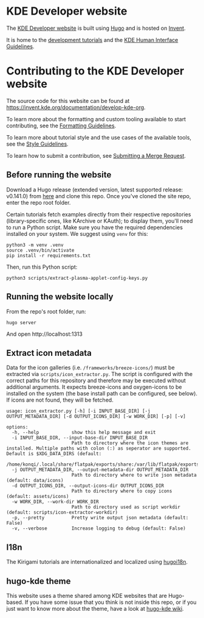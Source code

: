 # KDE Developer website

The [KDE Developer website](https://develop.kde.org) is built using [Hugo](https://gohugo.io/) and is hosted on [Invent](https://invent.kde.org/documentation/develop-kde-org).

It is home to the [development tutorials](https://develop.kde.org/docs/) and the [KDE Human Interface Guidelines](https://develop.kde.org/hig/).

# Contributing to the KDE Developer website

The source code for this website can be found at https://invent.kde.org/documentation/develop-kde-org.

To learn more about the formatting and custom tooling available to start contributing, see the [Formatting Guidelines](https://develop.kde.org/docs/contribute/formatting/).

To learn more about tutorial style and the use cases of the available tools, see the [Style Guidelines](https://develop.kde.org/docs/contribute/style/).

To learn how to submit a contribution, see [Submitting a Merge Request](https://community.kde.org/Infrastructure/GitLab#Submitting_a_merge_request).

## Before running the website

Download a Hugo release (extended version, latest supported release: v0.141.0) from [here](https://github.com/gohugoio/hugo/releases/tag/v0.141.0) and clone this repo. Once you've cloned the site repo, enter the repo root folder.

Certain tutorials fetch examples directly from their respective repositories (library-specific ones, like KArchive or KAuth); to display them, you'll need to run a Python script.
Make sure you have the required dependencies installed on your system. We suggest using `venv` for this:

```
python3 -m venv .venv
source .venv/bin/activate
pip install -r requirements.txt
```

Then, run this Python script:

```
python3 scripts/extract-plasma-applet-config-keys.py
```

## Running the website locally

From the repo's root folder, run:

```
hugo server
```

And open http://localhost:1313

## Extract icon metadata

Data for the icon galleries (i.e. `/frameworks/breeze-icons/`) must be extracted via `scripts/icon_extractor.py`.
The script is configured with the correct paths for this repository and therefore may be executed without additional arguments.
It expects breeze-icons and oxygen-icons to be installed on the system (the base install path can be configured, see below). If icons are not found, they will be fetched.

```
usage: icon_extractor.py [-h] [-i INPUT_BASE_DIR] [-j OUTPUT_METADATA_DIR] [-d OUTPUT_ICONS_DIR] [-w WORK_DIR] [-p] [-v]

options:
  -h, --help            show this help message and exit
  -i INPUT_BASE_DIR, --input-base-dir INPUT_BASE_DIR
                        Path to directory where the icon themes are installed. Multiple paths with colon (:) as seperator are supported. Default is $XDG_DATA_DIRS (default:
                        /home/konqi/.local/share/flatpak/exports/share:/var/lib/flatpak/exports/share:/usr/local/share:/usr/share:/var/lib/snapd/desktop)
  -j OUTPUT_METADATA_DIR, --output-metadata-dir OUTPUT_METADATA_DIR
                        Path to directory where to write json metadata (default: data/icons)
  -d OUTPUT_ICONS_DIR, --output-icons-dir OUTPUT_ICONS_DIR
                        Path to directory where to copy icons (default: assets/icons)
  -w WORK_DIR, --work-dir WORK_DIR
                        Path to directory used as script workdir (default: scripts/icon-extractor-workdir)
  -p, --pretty          Pretty write output json metadata (default: False)
  -v, --verbose         Increase logging to debug (default: False)
```

## I18n

The Kirigami tutorials are internationalized and localized using [hugoi18n](https://invent.kde.org/websites/hugo-i18n).

## hugo-kde theme

This website uses a theme shared among KDE websites that are Hugo-based. If you have some issue that you think is not inside this repo, or if you just want to know more about the theme, have a look at [hugo-kde wiki](https://invent.kde.org/websites/hugo-kde/-/wikis/).
